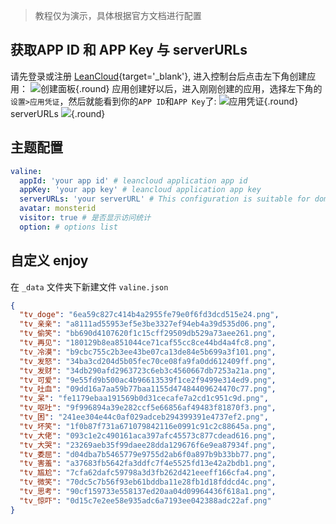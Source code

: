 > 教程仅为演示，具体根据官方文档进行配置

## 获取APP ID 和 APP Key 与 serverURLs

请先登录或注册 [LeanCloud](https://console.leancloud.app/){target='_blank'}, 进入控制台后点击左下角创建应用：
![创建面板](https://s3.qjqq.cn/47/661653a79c41c.webp!color){.round}
应用创建好以后，进入刚刚创建的应用，选择左下角的`设置>应用凭证`，然后就能看到你的`APP ID`和`APP Key`了:
![应用凭证](https://s3.qjqq.cn/47/661654dea6351.webp!color){.round}
serverURLs
![](https://s3.qjqq.cn/47/66165def47f81.webp!color){.round}

## 主题配置

```yaml [_config.solitude.yml]
valine:
  appId: 'your app id' # leancloud application app id
  appKey: 'your app key' # leancloud application app key
  serverURLs: 'your serverURL' # This configuration is suitable for domestic custom domain name users, overseas version will be automatically detected (no need to manually fill in)
  avatar: monsterid
  visitor: true # 是否显示访问统计
  option: # options list
```

## 自定义 enjoy

在 `_data` 文件夹下新建文件 `valine.json`
```json [valine.json]
{ 
  "tv_doge": "6ea59c827c414b4a2955fe79e0f6fd3dcd515e24.png",
  "tv_亲亲": "a8111ad55953ef5e3be3327ef94eb4a39d535d06.png",
  "tv_偷笑": "bb690d4107620f1c15cff29509db529a73aee261.png",
  "tv_再见": "180129b8ea851044ce71caf55cc8ce44bd4a4fc8.png",
  "tv_冷漠": "b9cbc755c2b3ee43be07ca13de84e5b699a3f101.png",
  "tv_发怒": "34ba3cd204d5b05fec70ce08fa9fa0dd612409ff.png",
  "tv_发财": "34db290afd2963723c6eb3c4560667db7253a21a.png",
  "tv_可爱": "9e55fd9b500ac4b96613539f1ce2f9499e314ed9.png",
  "tv_吐血": "09dd16a7aa59b77baa1155d47484409624470c77.png",
  "tv_呆": "fe1179ebaa191569b0d31cecafe7a2cd1c951c9d.png",
  "tv_呕吐": "9f996894a39e282ccf5e66856af49483f81870f3.png",
  "tv_困": "241ee304e44c0af029adceb294399391e4737ef2.png",
  "tv_坏笑": "1f0b87f731a671079842116e0991c91c2c88645a.png",
  "tv_大佬": "093c1e2c490161aca397afc45573c877cdead616.png",
  "tv_大哭": "23269aeb35f99daee28dda129676f6e9ea87934f.png",
  "tv_委屈": "d04dba7b5465779e9755d2ab6f0a897b9b33bb77.png",
  "tv_害羞": "a37683fb5642fa3ddfc7f4e5525fd13e42a2bdb1.png",
  "tv_尴尬": "7cfa62dafc59798a3d3fb262d421eeeff166cfa4.png",
  "tv_微笑": "70dc5c7b56f93eb61bddba11e28fb1d18fddcd4c.png",
  "tv_思考": "90cf159733e558137ed20aa04d09964436f618a1.png",
  "tv_惊吓": "0d15c7e2ee58e935adc6a7193ee042388adc22af.png"
} 
```